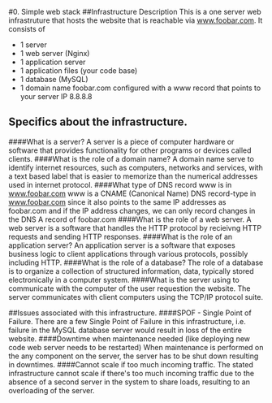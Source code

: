 #0. Simple web stack
##Infrastructure Description
This is a one server web infrastruture that hosts the website that is reachable via www.foobar.com. It consists of
* 1 server
* 1 web server (Nginx)
* 1 application server
* 1 application files (your code base)
* 1 database (MySQL)
* 1 domain name foobar.com configured with a www record that points to your server IP 8.8.8.8

## Specifics about the infrastructure.
####What is a server?
A server is a piece of computer hardware or software that provides functionality for other programs or devices called clients.
####What is the role of a domain name?
A domain name serve to identify internet resources, such as computers, networks and services, with a text based label that is easier to memorize than the numerical addresses used in internet protocol.
####What type of DNS record www is in www.foobar.com
www is a CNAME (Canonical Name) DNS record-type in www.foobar.com since it also points to the same IP addresses as foobar.com and if the IP address changes, we can only record changes in the DNS A record of foobar.com
####What is the role of a web server.
A web server is a software that handles the HTTP protocol by recieivng HTTP requests and sending HTTP responses.
####What is the role of an application server?
An application server is a software that exposes business logic to client applications through various protocols, possibly including HTTP.
####What is the role of a database?
The role of a database is to organize a collection of structured information, data, typically stored electronically in a computer system.
####What is the server using to communicate with the computer of the user requestion the website.
The server communicates with client computers using the TCP/IP protocol suite.

##Issues associated with this infrastructure.
####SPOF - Single Point of Failure.
There are a few Single Point of Failure in this infrastructure, i.e. failure in the MySQL database server would result in loss of the entire website.
####Downtime when maintenance needed (like deploying new code web server needs to be restarted)
When maintenance is performed on the any component on the server, the server has to be shut down resulting in downtimes.
####Cannot scale if too much incoming traffic.
The stated infrastructure cannot scale if there's too much incoming traffic due to the absence of a second server in the system to share loads, resulting to an overloading of the server.
